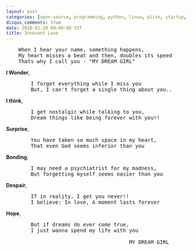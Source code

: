 ```yaml
---
layout: post
categories: [open-source, programming, python, linux, plivo, startup, lug]
disqus_comments: true
date: 2010-01-20 09:00:00 IST
title: Innocent Love
---
```


<pre>
    When I hear your name, something happens,
    My heart misses a beat and then, doubles its speed
    Thats why I call you - "MY DREAM GIRL"
</pre>

**I Wonder**,
<pre>
        I forget everything while I miss you
        But, I can't forget a single thing about you..
</pre>

**I think**,
<pre>
        I get nostalgic while talking to you,
        Dream things like being forever with you!!
</pre>

**Surprise**,
<pre>
        You have taken so much space in my heart,
        That even God seems inferior than you
</pre>

**Bonding**,
<pre>
        I may need a psychiatrist for my madness,
        But forgetting myself seems easier than you
</pre>

**Despair**,
<pre>
        If in reality, I get you never!!
        I believe: In love, A moment lasts forever
</pre>

**Hope**,
<pre>
        But if dreams do ever come true,
        I just wanna spend my life with you

                                        MY DREAM GIRL
</pre>
